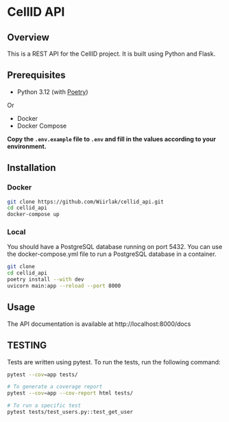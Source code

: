# CellID API

## Overview
This is a REST API for the CellID project. It is built using Python and Flask.

## Prerequisites
- Python 3.12 (with [Poetry](https://python-poetry.org/))

Or
- Docker
- Docker Compose

**Copy the ``.env.example`` file to ``.env`` and fill in the values according to your environment.**

## Installation

### Docker
```bash
git clone https://github.com/Wiirlak/cellid_api.git
cd cellid_api
docker-compose up
```

### Local
You should have a PostgreSQL database running on port 5432. You can use the docker-compose.yml file to run a PostgreSQL database in a container.
```bash
git clone
cd cellid_api
poetry install --with dev
uvicorn main:app --reload --port 8000
```

## Usage
The API documentation is available at http://localhost:8000/docs

## TESTING
Tests are written using pytest. To run the tests, run the following command:
```bash
pytest --cov=app tests/

# To generate a coverage report
pytest --cov=app --cov-report html tests/

# To run a specific test
pytest tests/test_users.py::test_get_user
```